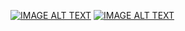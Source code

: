 [![IMAGE ALT TEXT](http://img.youtube.com/vi/O63CVoDEVsw/0.jpg)](https://www.youtube.com/watch?v=O63CVoDEVsw "第15周翻轉教學composition (複合類別)在類別中使用其他物件成為類別的成員")
[![IMAGE ALT TEXT](http://img.youtube.com/vi/qk7iTmjXSqE/0.jpg)](https://www.youtube.com/watch?v=qk7iTmjXSqE "類別複合 朋友函數與this指標")
